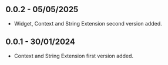 ## 0.0.2 - 05/05/2025

* Widget, Context and String Extension second version added.

## 0.0.1 - 30/01/2024

* Context and String Extension first version added.
